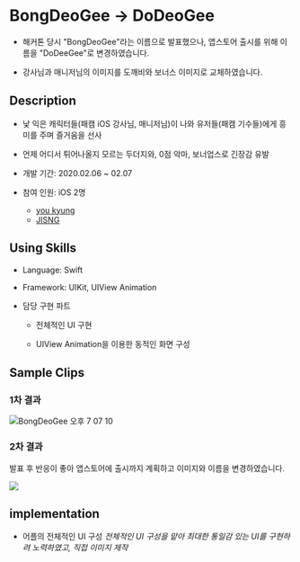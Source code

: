 



# BongDeoGee -> DoDeoGee

- 해커톤 당시 "BongDeoGee"라는 이름으로 발표했으나, 앱스토어 출시를 위해 이름을 "DoDeeGee"로 변경하였습니다.

- 강사님과 매니저님의 이미지를 도깨비와 보너스 이미지로 교체하였습니다.



## Description

- 낯 익은 캐릭터들(패캠 iOS 강사님, 매니저님)이 나와 유저들(패캠 기수들)에게 흥미를 주며 즐거움을 선사 

- 언제 어디서 튀어나올지 모르는 두더지와, 0점 악마, 보너업스로 긴장감 유발

- 개발 기간: 2020.02.06 ~ 02.07 

- 참여 인원: iOS 2명

  - [you kyung](https://github.com/wydryd125)
  - [JISNG](https://github.com/jisng)



## Using Skills

- Language: Swift

- Framework: UIKit, UIView Animation

- 담당 구현 파트
  - 전체적인 UI 구현
  
  - UIView Animation을 이용한 동적인 화면 구성
  
    

## Sample Clips

### 1차 결과

![BongDeoGee 오후 7 07 10](https://user-images.githubusercontent.com/57229970/81282494-319ba700-9096-11ea-8949-ea200f48983a.gif)



### 2차 결과

발표 후 반응이 좋아 앱스토어에 출시까지 계획하고 이미지와 이름을 변경하였습니다.

<img src = "https://github.com/jisng/hackathon-2/blob/master/Video/2Rec.gif"></img>



## implementation

- 어플의 전체적인 UI 구성
  *전체적인 UI 구성을 맡아 최대한 통일감 있는 UI를 구현하려 노력하였고, 직접 이미지 제작*

